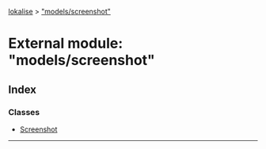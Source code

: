 [lokalise](../README.md) > ["models/screenshot"](../modules/_models_screenshot_.md)

# External module: "models/screenshot"

## Index

### Classes

* [Screenshot](../classes/_models_screenshot_.screenshot.md)

---

